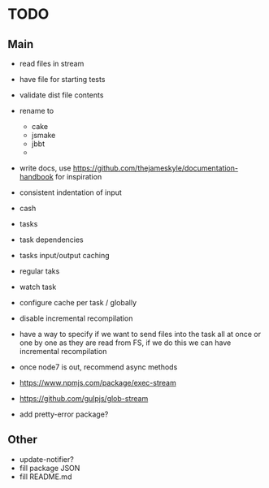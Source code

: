 # TODO

## Main
- read files in stream
- have file for starting tests
- validate dist file contents

- rename to
  - cake
  - jsmake
  - jbbt
  -
- write docs, use https://github.com/thejameskyle/documentation-handbook for inspiration
- consistent indentation of input
- cash
- tasks
- task dependencies
- tasks input/output caching
- regular taks
- watch task
- configure cache per task / globally
- disable incremental recompilation
- have a way to specify if we want to send files into the task all at once or one by one as they are read from FS, if we do this we can have incremental recompilation
- once node7 is out, recommend async methods
- https://www.npmjs.com/package/exec-stream
- https://github.com/gulpjs/glob-stream
- add pretty-error package?

## Other
- update-notifier?
- fill package JSON
- fill README.md
